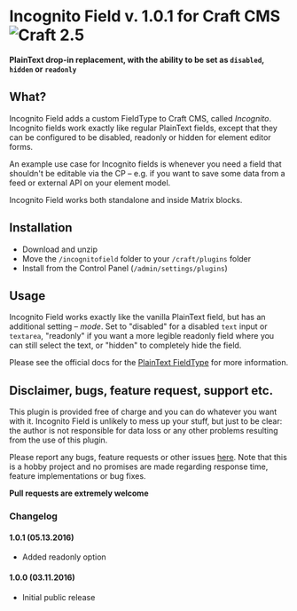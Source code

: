 # Incognito Field v. 1.0.1 for Craft CMS ![Craft 2.5](https://img.shields.io/badge/craft-2.5-red.svg?style=flat-square)

**PlainText drop-in replacement, with the ability to be set as `disabled`, `hidden` or `readonly`**

## What?

Incognito Field adds a custom FieldType to Craft CMS, called _Incognito_. Incognito fields work exactly like regular PlainText fields, except that they can be configured to be disabled, readonly or hidden for element editor forms.

An example use case for Incognito fields is whenever you need a field that shouldn't be editable via the CP – e.g. if you want to save some data from a feed or external API on your element model.

Incognito Field works both standalone and inside Matrix blocks.

## Installation

* Download and unzip
* Move the `/incognitofield` folder to your `/craft/plugins` folder
* Install from the Control Panel (`/admin/settings/plugins`)

## Usage

Incognito Field works exactly like the vanilla PlainText field, but has an additional setting – _mode_. Set to "disabled" for a disabled `text` input or `textarea`, "readonly" if you want a more legible readonly field where you can still select the text, or "hidden" to completely hide the field.

Please see the official docs for the [PlainText FieldType](https://craftcms.com/docs/plain-text-fields) for more information.

## Disclaimer, bugs, feature request, support etc.

This plugin is provided free of charge and you can do whatever you want with it. Incognito Field is unlikely to mess up your stuff, but just to be clear: the author is not responsible for data loss or any other problems resulting from the use of this plugin.

Please report any bugs, feature requests or other issues [here](https://github.com/mmikkel/IncognitoField-Craft/issues). Note that this is a hobby project and no promises are made regarding response time, feature implementations or bug fixes.

**Pull requests are extremely welcome**

### Changelog

#### 1.0.1 (05.13.2016)

* Added readonly option

#### 1.0.0 (03.11.2016)

* Initial public release
